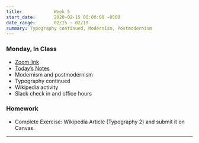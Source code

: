 ```yaml
---
title:            Week 5
start_date:       2020-02-15 00:00:00 -0500
date_range:       02/15 – 02/19
summary: Typography continued, Modernism, Postmodernism
---
```


### Monday, In Class

- [Zoom link](https://zoom.us/j/7047994536?pwd=RThBZ0oyWHd5M2RZcmFNQUVwUFJHUT09)
- [Today&rsquo;s Notes](https://paper.dropbox.com/doc/Penn-Week-5a-Web-Typography-Continued--BFMBZrbYpbccwM9vcUa4eXsVAQ-ca8JezUm8rQ3ImhqQnS6p)
- Modernism and postmodernism
- Typography continued
- Wikipedia activity
- Slack check in and office hours


### Homework
- Complete Exercise: Wikipedia Article (Typography 2) and submit it on Canvas.


---
